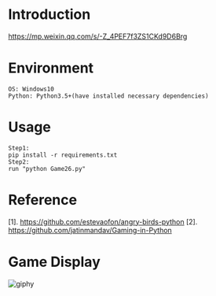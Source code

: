 # Introduction
https://mp.weixin.qq.com/s/-Z_4PEF7f3ZS1CKd9D6Brg

# Environment
```
OS: Windows10
Python: Python3.5+(have installed necessary dependencies)
```

# Usage
```
Step1:
pip install -r requirements.txt
Step2:
run "python Game26.py"
```

# Reference
[1]. https://github.com/estevaofon/angry-birds-python
[2]. https://github.com/jatinmandav/Gaming-in-Python

# Game Display
![giphy](demonstration/running.gif)